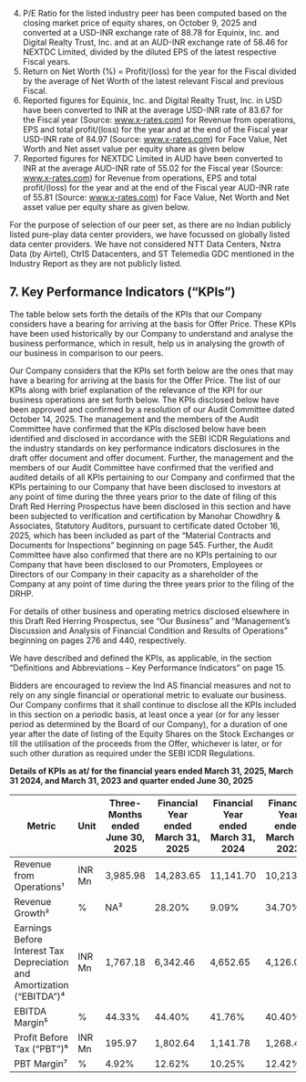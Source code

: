 4. P/E Ratio for the listed industry peer has been computed based on the closing market price of equity shares, on October 9, 2025 and converted at a USD-INR exchange rate of 88.78 for Equinix, Inc. and Digital Realty Trust, Inc. and at an AUD-INR exchange rate of 58.46 for NEXTDC Limited, divided by the diluted EPS of the latest respective Fiscal years.
5. Return on Net Worth (%) = Profit/(loss) for the year for the Fiscal divided by the average of Net Worth of the latest relevant Fiscal and previous Fiscal.
6. Reported figures for Equinix, Inc. and Digital Realty Trust, Inc. in USD have been converted to INR at the average USD-INR rate of 83.67 for the Fiscal year (Source: www.x-rates.com) for Revenue from operations, EPS and total profit/(loss) for the year and at the end of the Fiscal year USD-INR rate of 84.97 (Source: www.x-rates.com) for Face Value, Net Worth and Net asset value per equity share as given below
7. Reported figures for NEXTDC Limited in AUD have been converted to INR at the average AUD-INR rate of 55.02 for the Fiscal year (Source: www.x-rates.com) for Revenue from operations, EPS and total profit/(loss) for the year and at the end of the Fiscal year AUD-INR rate of 55.81 (Source: www.x-rates.com) for Face Value, Net Worth and Net asset value per equity share as given below.

For the purpose of selection of our peer set, as there are no Indian publicly listed pure-play data center providers, we have focussed on globally listed data center providers. We have not considered NTT Data Centers, Nxtra Data (by Airtel), CtrIS Datacenters, and ST Telemedia GDC mentioned in the Industry Report as they are not publicly listed.

## 7. Key Performance Indicators (“KPIs”)

The table below sets forth the details of the KPIs that our Company considers have a bearing for arriving at the basis for Offer Price. These KPIs have been used historically by our Company to understand and analyse the business performance, which in result, help us in analysing the growth of our business in comparison to our peers.

Our Company considers that the KPIs set forth below are the ones that may have a bearing for arriving at the basis for the Offer Price. The list of our KPIs along with brief explanation of the relevance of the KPI for our business operations are set forth below. The KPIs disclosed below have been approved and confirmed by a resolution of our Audit Committee dated October 14, 2025. The management and the members of the Audit Committee have confirmed that the KPIs disclosed below have been identified and disclosed in accordance with the SEBI ICDR Regulations and the industry standards on key performance indicators disclosures in the draft offer document and offer document. Further, the management and the members of our Audit Committee have confirmed that the verified and audited details of all KPIs pertaining to our Company and confirmed that the KPIs pertaining to our Company that have been disclosed to investors at any point of time during the three years prior to the date of filing of this Draft Red Herring Prospectus have been disclosed in this section and have been subjected to verification and certification by Manohar Chowdhry & Associates, Statutory Auditors, pursuant to certificate dated October 16, 2025, which has been included as part of the “Material Contracts and Documents for Inspections” beginning on page 545. Further, the Audit Committee have also confirmed that there are no KPIs pertaining to our Company that have been disclosed to our Promoters, Employees or Directors of our Company in their capacity as a shareholder of the Company at any point of time during the three years prior to the filing of the DRHP.

For details of other business and operating metrics disclosed elsewhere in this Draft Red Herring Prospectus, see “Our Business” and “Management’s Discussion and Analysis of Financial Condition and Results of Operations” beginning on pages 276 and 440, respectively.

We have described and defined the KPIs, as applicable, in the section “Definitions and Abbreviations – Key Performance Indicators” on page 15.

Bidders are encouraged to review the Ind AS financial measures and not to rely on any single financial or operational metric to evaluate our business. Our Company confirms that it shall continue to disclose all the KPIs included in this section on a periodic basis, at least once a year (or for any lesser period as determined by the Board of our Company), for a duration of one year after the date of listing of the Equity Shares on the Stock Exchanges or till the utilisation of the proceeds from the Offer, whichever is later, or for such other duration as required under the SEBI ICDR Regulations.

**Details of KPIs as at/ for the financial years ended March 31, 2025, March 31 2024, and March 31, 2023 and quarter ended June 30, 2025**

<table><thead><tr><th>Metric</th><th>Unit</th><th>Three-Months ended June 30, 2025</th><th>Financial Year ended March 31, 2025</th><th>Financial Year ended March 31, 2024</th><th>Financial Year ended March 31, 2023</th></tr></thead><tbody><tr><td>Revenue from Operations¹</td><td>INR Mn</td><td>3,985.98</td><td>14,283.65</td><td>11,141.70</td><td>10,213.40</td></tr><tr><td>Revenue Growth²</td><td>%</td><td>NA³</td><td>28.20%</td><td>9.09%</td><td>34.70%</td></tr><tr><td>Earnings Before Interest Tax Depreciation and Amortization (“EBITDA”)⁴</td><td>INR Mn</td><td>1,767.18</td><td>6,342.46</td><td>4,652.65</td><td>4,126.06</td></tr><tr><td>EBITDA Margin⁵</td><td>%</td><td>44.33%</td><td>44.40%</td><td>41.76%</td><td>40.40%</td></tr><tr><td>Profit Before Tax (“PBT”)⁶</td><td>INR Mn</td><td>195.97</td><td>1,802.64</td><td>1,141.78</td><td>1,268.46</td></tr><tr><td>PBT Margin⁷</td><td>%</td><td>4.92%</td><td>12.62%</td><td>10.25%</td><td>12.42%</td></tr></tbody></table>